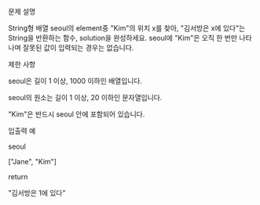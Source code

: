 문제 설명

String형 배열 seoul의 element중 "Kim"의 위치 x를 찾아, "김서방은 x에 있다"는 String을 반환하는 함수, solution을 완성하세요. seoul에 "Kim"은 오직 한 번만 나타나며 잘못된 값이 입력되는 경우는 없습니다.

제한 사항

seoul은 길이 1 이상, 1000 이하인 배열입니다.

seoul의 원소는 길이 1 이상, 20 이하인 문자열입니다.

"Kim"은 반드시 seoul 안에 포함되어 있습니다.

입출력 예

seoul	

["Jane", "Kim"]	

return

"김서방은 1에 있다"
